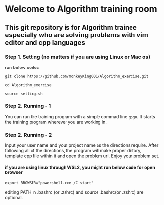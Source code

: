 # Welcome to Algorithm training room

## This git repository is for Algorithm trainee especially who are solving problems with vim editor and cpp languages

### Step 1. Setting (no matters if you are using Linux or Mac os)

run below codes

`git clone https://github.com/monkeyKing001/Algorithm_exercise.git`

`cd Algorithm_exercise`

`source setting.sh`


### Step 2. Running - 1
You can run the training program with a simple commad line `gogo`. 
It starts the training program wherever you are working in.


### Step 2. Running - 2
Input your user name and your project name as the directions require.
After following all of the directions, the program will make proper dirtory, template cpp file within it and open the problem url. 
Enjoy your problem set.


#### if you are using linux through WSL2, you might run below code for open browser

`export BROWSER="powershell.exe /C start"`

editing PATH in .bashrc (or .zshrc) and source .bashrc(or .zshrc) are optional.

